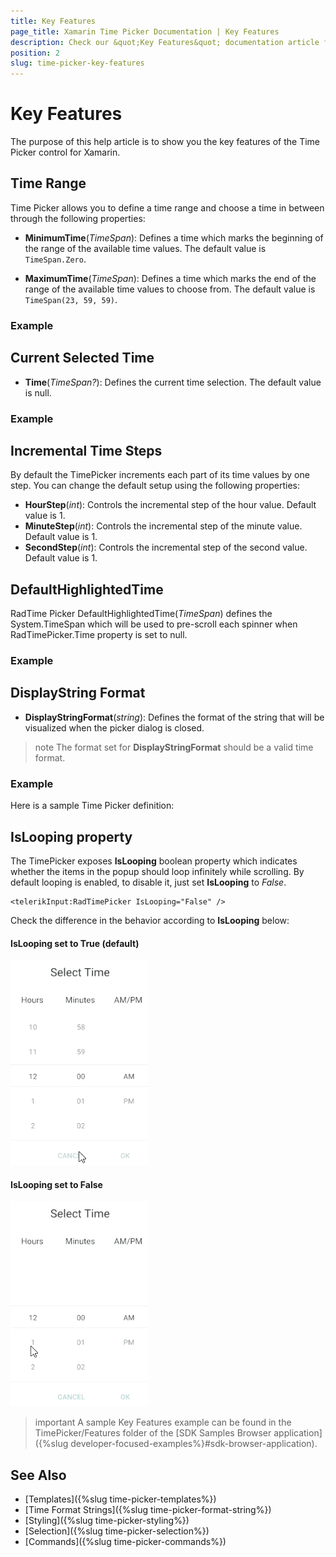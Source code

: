 ```yaml
---
title: Key Features
page_title: Xamarin Time Picker Documentation | Key Features
description: Check our &quot;Key Features&quot; documentation article for Telerik TimePicker for Xamarin control.
position: 2
slug: time-picker-key-features
---
```


# Key Features

The purpose of this help article is to show you the key features of the Time Picker control for Xamarin. 

## Time Range

Time Picker allows you to define a time range and choose a time in between through the following properties:

* **MinimumTime**(*TimeSpan*): Defines a time which marks the beginning of the range of the available time values. The default value is `TimeSpan.Zero`.

* **MaximumTime**(*TimeSpan*): Defines a time which marks the end of the range of the available time values to choose from. The default value is `TimeSpan(23, 59, 59)`.

### Example

<snippet id='timepicker-keyfeatures-minmaxtime' />

## Current Selected Time

* **Time**(*TimeSpan?*): Defines the current time selection. The default value is null.

### Example 

<snippet id='timepicker-keyfeatures-time' />

## Incremental Time Steps

By default the TimePicker increments each part of its time values by one step. You can change the default setup using the following properties:

* **HourStep**(*int*): Controls the incremental step of the hour value. Default value is 1.
* **MinuteStep**(*int*): Controls the incremental step of the minute value. Default value is 1. 
* **SecondStep**(*int*): Controls the incremental step of the second value. Default value is 1.

<snippet id='timepicker-keyfeatures-time-steps' />

## DefaultHighlightedTime

RadTime Picker DefaultHighlightedTime(*TimeSpan*) defines the System.TimeSpan which will be used to pre-scroll each spinner when RadTimePicker.Time property is set to null.

### Example

<snippet id='timepicker-keyfeatures-time-defaulthighlighted' />

## DisplayString Format

* **DisplayStringFormat**(*string*): Defines the format of the string that will be visualized when the picker dialog is closed. 

>note The format set for **DisplayStringFormat** should be a valid time format. 

### Example

Here is a sample Time Picker definition:

<snippet id='timepicker-keyfeatures-time-defaulthighlighted' />

## IsLooping property

The TimePicker exposes **IsLooping** boolean property which indicates whether the items in the popup should loop infinitely while scrolling. By default looping is enabled, to disable it, just set **IsLooping** to *False*.

```XAML
<telerikInput:RadTimePicker IsLooping="False" />
```

Check the difference in the behavior according to **IsLooping** below:

#### IsLooping set to True (default)

![](images/timepicker_islooping_true.gif)

#### IsLooping set to False

![](images/timepicker_islooping_false.gif)

>important A sample Key Features example can be found in the TimePicker/Features folder of the [SDK Samples Browser application]({%slug developer-focused-examples%}#sdk-browser-application).

## See Also

- [Templates]({%slug time-picker-templates%})
- [Time Format Strings]({%slug time-picker-format-string%})
- [Styling]({%slug time-picker-styling%})
- [Selection]({%slug time-picker-selection%})
- [Commands]({%slug time-picker-commands%})
